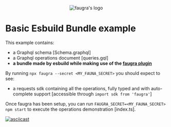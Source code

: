 <p align="center"><img src="https://raw.githubusercontent.com/zvictor/faugra/master/.media/logo.png" alt="faugra's logo" /><p>

# Basic Esbuild Bundle example

This example contains:

- a Graphql schema [Schema.graphql]
- a Graphql operations document [queries.gql]
- **a bundle made by esbuild while making use of the [faugra plugin](https://github.com/zvictor/faugra/tree/master/bundlers/esbuild)**

By running `npx faugra --secret <MY_FAUNA_SECRET>` you should expect to see:

- a requests sdk containing all the operations, fully typed and with auto-complete support [accessible through `import sdk from 'faugra'`]

Once faugra has been setup, you can run `FAUGRA_SECRET=<MY_FAUNA_SECRET> npm start` to execute the operations demonstration [index.ts].

[![asciicast](https://raw.githubusercontent.com/zvictor/faugra/master/.media/examples/basic.gif)](https://asciinema.org/a/361576)
